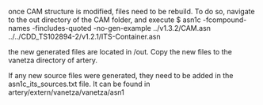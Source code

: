 once CAM structure is modified, files need to be rebuild.
To do so, navigate to the out directory of the CAM folder, and execute
$ asn1c -fcompound-names -fincludes-quoted -no-gen-example  ../v1.3.2/CAM.asn ../../CDD_TS102894-2/v1.2.1/ITS-Container.asn 

the new generated files are located in /out. Copy the new files to the vanetza directory of artery.

If any new source files were generated, they need to be added in the asn1c_its_sources.txt file. It can be found in artery/extern/vanetza/vanetza/asn1
